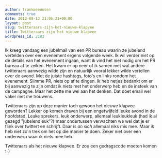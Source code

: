 ```yaml
---
author: frankmeeuwsen
comments: true
date: 2012-08-13 21:06:21+00:00
layout: post
slug: twitteraars-zijn-het-nieuwe-klapvee
title: Twitteraars zijn het nieuwe klapvee
wordpress_id: 2183
---
```


Ik kreeg vandaag een jubelmail van een PR bureau waarin ze jubelend vertelden over een evenement ergens volgende week. Ik wil verder niet op de details van het evenement ingaan, want ik vind het niet nodig om het PR bureau af te zeiken. Het kwam er op neer of ik samen met wat andere twitteraars aanwezig wilde zijn en natuurlijk vooral lekker wilde vertellen over de avond. Met de juiste hashtags, foto's en links rondom het evenement. Slimme PR, niets op af te dingen. Ik heb netjes bedankt om er bij aanwezig te zijn omdat ik niets met het onderwerp heb en de insteek van de campagne. Maar het zette me wel aan het denken. Dat doet email wel vaker met me trouwens.





Twitteraars zijn op deze manier toch gewoon het nieuwe klapvee geworden? Lekker op komen draven bij een ongetwijfeld leuke avond in de hoofdstad. Leuke sprekers, leuk onderwerp, allemaal leukleukleuk (had ik al gezegd "jubelendleuk"?) maar ondertussen verwachten we wel dat je er flink over twittert en schrijft. Daar is _an sich_ allemaal niks mis mee. Maar ik heb niet zo'n trek om het op die manier te doen. Zeker niet over een onderwerp waar ik niets mee heb.





Twitteraars als het nieuwe klapvee. Er zou een gedragscode moeten komen :-)



